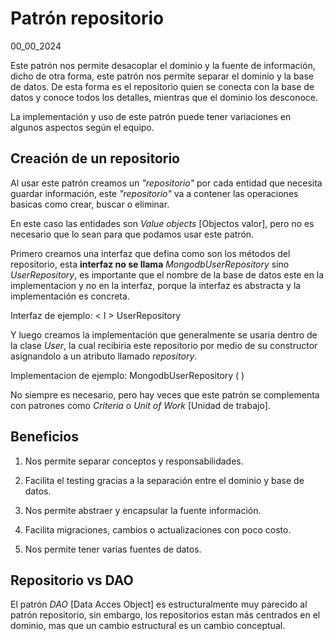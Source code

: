 # Patrón repositorio
00_00_2024

Este patrón nos permite desacoplar el dominio y la fuente de información, dicho de otra forma, este patrón nos permite separar el dominio y la base de datos. De esta forma es el repositorio quien se conecta con la base de datos y conoce todos los detalles, mientras que el dominio los desconoce. 

La implementación y uso de este patrón puede tener variaciones en algunos aspectos según el equipo.

## Creación de un repositorio

Al usar este patrón creamos un *"repositorio"* por cada entidad que necesita guardar información, este *"repositorio"* va a contener las operaciones basicas como crear, buscar o eliminar.

En este caso las entidades son *Value objects* [Objectos valor], pero no es necesario que lo sean para que podamos usar este patrón.

Primero creamos una interfaz que defina como son los métodos del repositorio, esta **interfaz no se llama** *MongodbUserRepository* sino *UserRepository*, es importante que el nombre de la base de datos este en la implementacion y no en la interfaz, porque la interfaz es abstracta y la implementación es concreta.

Interfaz de ejemplo: < I > UserRepository

Y luego creamos la implementación que generalmente se usaria dentro de la clase *User*, la cual recibiria este repositorio por medio de su constructor asignandolo a un atributo llamado *repository*.

Implementacion de ejemplo: MongodbUserRepository ( )

No siempre es necesario, pero hay veces que este patrón se complementa con patrones como *Criteria* o *Unit of Work* [Unidad de trabajo].

## Beneficios

1. Nos permite separar conceptos y responsabilidades.

2. Facilita el testing gracias a la separación entre el dominio y base de datos.

3. Nos permite abstraer y encapsular la fuente información.

4. Facilita migraciones, cambios o actualizaciones con poco costo.

5. Nos permite tener varias fuentes de datos.

## Repositorio vs DAO

El patrón *DAO* [Data Acces Object] es estructuralmente muy parecido al patrón repositorio, sin embargo, los repositorios estan más centrados en el dominio, mas que un cambio estructural es un cambio conceptual.

